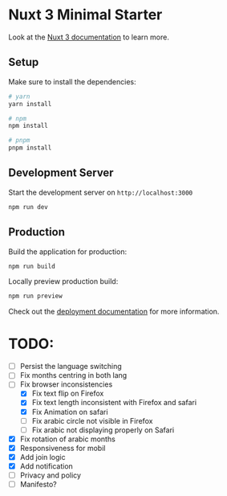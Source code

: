 # Nuxt 3 Minimal Starter

Look at the [Nuxt 3 documentation](https://nuxt.com/docs/getting-started/introduction) to learn more.

## Setup

Make sure to install the dependencies:

```bash
# yarn
yarn install

# npm
npm install

# pnpm
pnpm install
```

## Development Server

Start the development server on `http://localhost:3000`

```bash
npm run dev
```

## Production

Build the application for production:

```bash
npm run build
```

Locally preview production build:

```bash
npm run preview
```

Check out the [deployment documentation](https://nuxt.com/docs/getting-started/deployment) for more information.

# TODO:

- [ ] Persist the language switching
- [ ] Fix months centring in both lang
- [ ] Fix browser inconsistencies
  - [x] Fix text flip on Firefox
  - [x] Fix text length inconsistent with Firefox and safari
  - [x] Fix Animation on safari
  - [ ] Fix arabic circle not visible in Firefox
  - [ ] Fix arabic not displaying properly on Safari
- [x] Fix rotation of arabic months
- [x] Responsiveness for mobil
- [x] Add join logic
- [x] Add notification
- [ ] Privacy and policy
- [ ] Manifesto?
